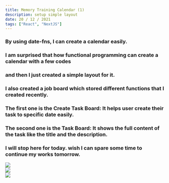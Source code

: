 ```yaml
---
title: Memory Training Calendar (1)
description: setup simple layout
date: 20 / 12 / 2021
tags: ["React", "NextJS"]
---
```


<h3>By using date-fns, I can create a calendar easily.</h3>
<h3>I am surprised that how functional programming can create a calendar with a few codes</h3>
<h3>and then I just created a simple layout for it.</h3>
<h3>I also created a job board which stored different functions that I created recently.</h3>
<h3>The first one is the Create Task Board: It helps user create their task to specific date easily.</h3>
<h3>The second one is the Task Board: It shows the full content of the task like the title and the description.</h3>
<h3>I will stop here for today. wish I can spare some time to continue my works tomorrow.</h3>
<Image layout='fill' src='/image/Blog/20211220-0100/20211220-0001.jpg'></Image><br/>
<Image layout='fill' src='/image/Blog/20211220-0100/20211220-0002.jpg'></Image><br/>
<Image layout='fill' src='/image/Blog/20211220-0100/20211220-0003.jpg'></Image><br/>
